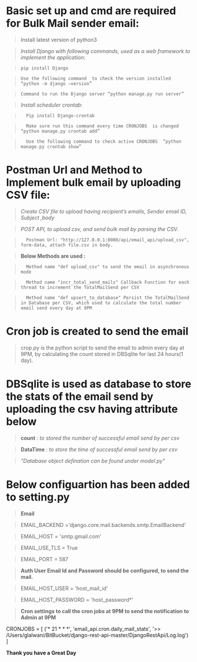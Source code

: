 # Basic set up and cmd are required for Bulk Mail sender email:

> Install latest version of python3

> _Install Django with following commands, used as a web framework to implement the application_:

>     pip install Django
 
>     Use the following command  to check the version installed “python -m django –version” 
    
>     Command to run the Django server “python manage.py run server”
   
>  	_Install scheduler crontab_:
     
>       Pip install Django-crontab
       
>       Make sure run this command every time CRONJOBS  is changed “python manage.py crontab add”

>       Use the following command to check active CRONJOBS  “python manage.py crontab show”
       

#  Postman Url and Method to Implement bulk email by uploading CSV file:

> _Create CSV file to upload having  recipient’s emails, Sender email ID, Subject ,body_

>  _POST API, to upload csv, and send bulk mail by parsing the CSV._
  
>       Postman Url: "http://127.0.0.1:8080/api/email_api/upload_csv", form-data, attach file.csv in body.

> **Below Methods are used :**

>       Method name "def upload_csv" to send the email in asynchronous mode
       
>       Method name "incr_total_send_mails" Callback Function for each thread to increment the TotalMailSend per CSV
       
>       Method name "def upsert_to_database" Persist the TotalMailSend in Database per CSV, which used to calculate the total number email send every day at 9PM
>       

# Cron job is created to send the email 

> crop.py is the python script to send the email to admin every day at 9PM, by calculating the count stored in DBSqlite for last 24 hours(1 day).

# DBSqlite is used as database to store the stats of the email send by uploading the csv having attribute below 

> **count** : _to stored the number of successful email send by per csv_

> **DataTime** : _to store the time of successful email send by per csv_

> _"Database object defination can be found under model.py"_
> 
# Below configuartion has been added to setting.py

 > **Email**

 >EMAIL_BACKEND ='django.core.mail.backends.smtp.EmailBackend'

 >EMAIL_HOST = 'smtp.gmail.com'

 >EMAIL_USE_TLS = True

 >EMAIL_PORT = 587

 > **Auth User Email Id and Password should be configured, to send the mail.**

 >EMAIL_HOST_USER = 'host_mail_id'

 >EMAIL_HOST_PASSWORD = 'host_password*'


> **Cron settings to call the cron jobs at 9PM to send the notification to Admin at 9PM**
>
CRONJOBS = [
    ('* 21 * * *', 'email_api.cron.daily_mail_stats', '>> /Users/glalwani/BitBucket/django-rest-api-master/DjangoRestApi/Log.log')
]
>
**Thank you have a Great Day**




